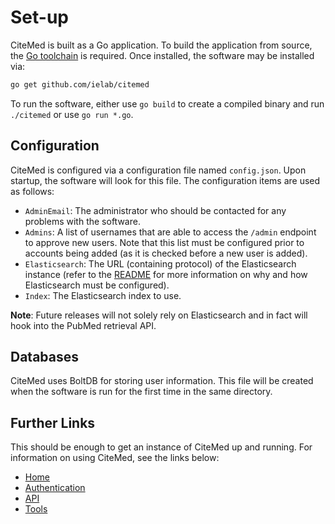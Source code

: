 # Set-up

CiteMed is built as a Go application. To build the application from source, the [Go toolchain](https://golang.org/) is 
required. Once installed, the software may be installed via:

```bash
go get github.com/ielab/citemed
```

To run the software, either use `go build` to create a compiled binary and run `./citemed` or use `go run *.go`.

## Configuration

CiteMed is configured via a configuration file named `config.json`. Upon startup, the software will look for this file.
The configuration items are used as follows:

 - `AdminEmail`: The administrator who should be contacted for any problems with the software.
 - `Admins`: A list of usernames that are able to access the `/admin` endpoint to approve new users. Note that this list
 must be configured prior to accounts being added (as it is checked before a new user is added).
 - `Elasticsearch`: The URL (containing protocol) of the Elasticsearch instance (refer to the 
 [README](https://github.com/ielab/citemed/blob/master/README.md) for more information on why and how Elasticsearch 
 must be configured).
 - `Index`: The Elasticsearch index to use.
 
**Note**: Future releases will not solely rely on Elasticsearch and in fact will hook into the PubMed retrieval API. 
 
## Databases

CiteMed uses BoltDB for storing user information. This file will be created when the software is run for the first time
in the same directory.

## Further Links

This should be enough to get an instance of CiteMed up and running. For information on using CiteMed, see the links below:

 - [Home](index.md)
 - [Authentication](authentication.md)
 - [API](api.md)
 - [Tools](tools.md)